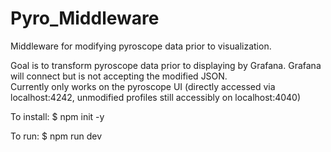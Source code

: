 # Pyro_Middleware
Middleware for modifying pyroscope data prior to visualization.

Goal is to transform pyroscope data prior to displaying by Grafana. Grafana will connect but is not accepting the modified JSON.  
Currently only works on the pyroscope UI (directly accessed via localhost:4242, unmodified profiles still accessibly on localhost:4040)

To install:
$ npm init -y

To run:
$ npm run dev
